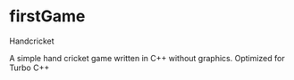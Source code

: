 # firstGame
Handcricket


A simple hand cricket game written in C++ without graphics.
Optimized for Turbo C++
